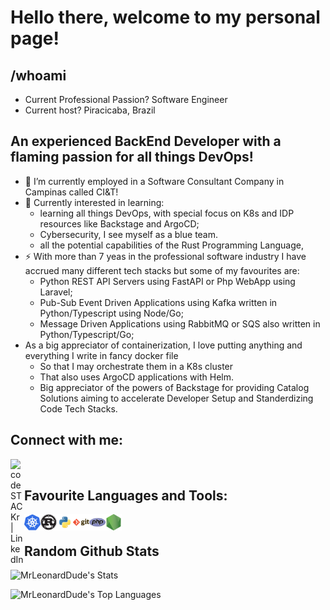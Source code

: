 # Hello there, welcome to my personal page! 


## /whoami
- Current Professional Passion? Software Engineer
- Current host? Piracicaba, Brazil


## An experienced BackEnd Developer with a flaming passion for all things DevOps!
- 🔭 I’m currently employed in a Software Consultant Company in Campinas called CI&T!
- 🌱 Currently interested in learning:
  -  learning all things DevOps, with special focus on K8s and IDP resources like Backstage and ArgoCD;
  -  Cybersecurity, I see myself as a blue team.
  -  all the potential capabilities of the Rust Programming Language,
- ⚡ With more than 7 yeas in the professional software industry I have accrued many different tech stacks but some of my favourites are:
  - Python REST API Servers using FastAPI or Php WebApp using Laravel;
  - Pub-Sub Event Driven Applications using Kafka written in Python/Typescript using Node/Go;
  - Message Driven Applications using RabbitMQ or SQS also written in Python/Typescript/Go;
- As a big appreciator of containerization, I love putting anything and  everything I write in fancy docker file
   - So that I may orchestrate them in a K8s cluster
   - That also uses ArgoCD applications with Helm. 
   - Big appreciator of  the powers of Backstage for providing Catalog Solutions aiming to accelerate Developer Setup and Standerdizing Code Tech Stacks.

## Connect with me:

[<img align="left" alt="codeSTACKr | LinkedIn" width="22px" src="https://cdn.jsdelivr.net/npm/simple-icons@v3/icons/linkedin.svg" />][linkedin]
</br>

## Favourite Languages and Tools:

<img align="left" alt="K8s" width="26px" src="https://raw.githubusercontent.com/github/explore/80688e429a7d4ef2fca1e82350fe8e3517d3494d/topics/kubernetes/kubernetes.png" />
<img align="left" alt="Rust" width="26px" src="https://raw.githubusercontent.com/github/explore/80688e429a7d4ef2fca1e82350fe8e3517d3494d/topics/rust/rust.png" />
<img align="left" alt="Python" width="26px" src="https://raw.githubusercontent.com/github/explore/80688e429a7d4ef2fca1e82350fe8e3517d3494d/topics/python/python.png" />
<img align="left" alt="Git" width="26px" src="https://raw.githubusercontent.com/github/explore/80688e429a7d4ef2fca1e82350fe8e3517d3494d/topics/git/git.png" />
<img align="left" alt="Php" width="26px" src="https://raw.githubusercontent.com/github/explore/80688e429a7d4ef2fca1e82350fe8e3517d3494d/topics/php/php.png" />
<img align="left" alt="Node.js" width="26px" src="https://raw.githubusercontent.com/github/explore/80688e429a7d4ef2fca1e82350fe8e3517d3494d/topics/nodejs/nodejs.png" />
</br>

## Random Github Stats

![MrLeonardDude's Stats](https://github-readme-stats.vercel.app/api?username=MrLeonardDude&theme=monokai&show_icons=true&hide_border=true&count_private=true)

![MrLeonardDude's Top Languages](https://github-readme-stats.vercel.app/api/top-langs/?username=MrLeonardDude&theme=monokai&show_icons=true&hide_border=true&layout=compact)

[linkedin]: https://www.linkedin.com/in/leonardo-pagnez-a42073160/


